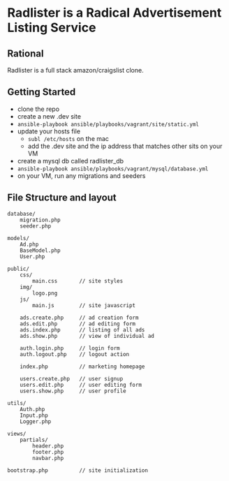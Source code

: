 # Radlister is a Radical Advertisement Listing Service

## Rational
Radlister is a full stack amazon/craigslist clone.

## Getting Started
- clone the repo
- create a new .dev site
- `ansible-playbook ansible/playbooks/vagrant/site/static.yml`
- update your hosts file
    - `subl /etc/hosts` on the mac
    - add the .dev site and the ip address that matches other sits on your VM
- create a mysql db called radlister_db
- `ansible-playbook ansible/playbooks/vagrant/mysql/database.yml`
- on your VM, run any migrations and seeders

## File Structure and layout

    database/
        migration.php
        seeder.php

    models/
        Ad.php
        BaseModel.php
        User.php

    public/
        css/
            main.css       // site styles
        img/
            logo.png
        js/
            main.js        // site javascript

        ads.create.php     // ad creation form
        ads.edit.php       // ad editing form
        ads.index.php      // listing of all ads
        ads.show.php       // view of individual ad

        auth.login.php     // login form
        auth.logout.php    // logout action

        index.php          // marketing homepage

        users.create.php   // user signup
        users.edit.php     // user editing form
        users.show.php     // user profile

    utils/
        Auth.php
        Input.php
        Logger.php

    views/
        partials/
            header.php
            footer.php
            navbar.php

    bootstrap.php          // site initialization

